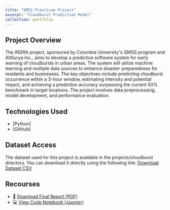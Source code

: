 ```yaml
---
title: "QMSS Practicum Project"
excerpt: "Cloudburst Prediction Model"
collection: portfolio
---
```


## Project Overview
The INDRA project, sponsored by Columbia University's QMSS program and AltSurya Inc., aims to develop a predictive software system for early warning of cloudbursts in urban areas. The system will utilize machine learning and multiple data sources to enhance disaster preparedness for residents and businesses. The key objectives include predicting cloudburst occurrence within a 3-hour window, estimating intensity and potential impact, and achieving a prediction accuracy surpassing the current 50% benchmark in target locations. The project involves data preprocessing, model development, and performance evaluation.

## Technologies Used
- [Python]
- [GitHub]
  
## Dataset Access
The dataset used for this project is available in the projects/cloudburst directory. You can download it directly using the following link:
[Download Dataset CSV](/assets/projects/cloudburst/hourly_data_complete.csv)

## Recourses
- 📄 [Download Final Report (PDF)](/assets/projects/cloudburst/Final%20report.pdf)
- 💻 [View Code Notebook (Jupyter)](/assets/projects/cloudburst/%20Cloudburst%20prediction.ipynb)
  
  